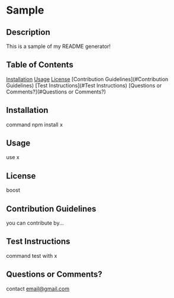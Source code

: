 # Sample

  ## Description
  
  This is a sample of my README generator!

  ## Table of Contents

  [Installation](#Installation)
  [Usage](#Usage)
  [License](#License)
  [Contribution Guidelines](#Contribution Guidelines)
  [Test Instructions](#Test Instructions)
  [Questions or Comments?](#Questions or Comments?)

  ## Installation
  
 command npm install x

  ## Usage
  
  use x

  ## License
  
  boost

  ## Contribution Guidelines
  
  you can contribute by...

  ## Test Instructions
  
  command test with x

  ## Questions or Comments?
  
  contact email@gmail.com

